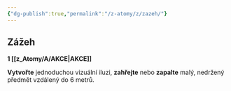 ```yaml
---
{"dg-publish":true,"permalink":"/z-atomy/z/zazeh/"}
---
```


## Zážeh
**1 [[z_Atomy/A/AKCE\|AKCE]]**

**Vytvořte** jednoduchou vizuální iluzi, **zahřejte** nebo **zapalte** malý, nedržený předmět vzdálený do 6 metrů.